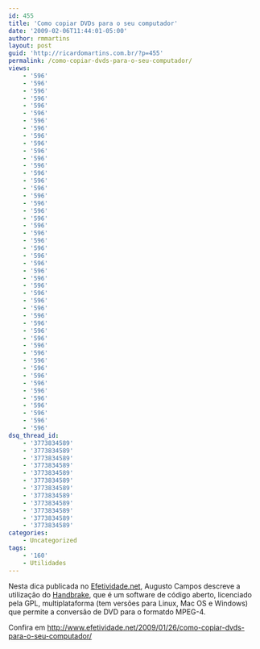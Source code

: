```yaml
---
id: 455
title: 'Como copiar DVDs para o seu computador'
date: '2009-02-06T11:44:01-05:00'
author: rmmartins
layout: post
guid: 'http://ricardomartins.com.br/?p=455'
permalink: /como-copiar-dvds-para-o-seu-computador/
views:
    - '596'
    - '596'
    - '596'
    - '596'
    - '596'
    - '596'
    - '596'
    - '596'
    - '596'
    - '596'
    - '596'
    - '596'
    - '596'
    - '596'
    - '596'
    - '596'
    - '596'
    - '596'
    - '596'
    - '596'
    - '596'
    - '596'
    - '596'
    - '596'
    - '596'
    - '596'
    - '596'
    - '596'
    - '596'
    - '596'
    - '596'
    - '596'
    - '596'
    - '596'
    - '596'
    - '596'
    - '596'
    - '596'
    - '596'
    - '596'
    - '596'
    - '596'
    - '596'
    - '596'
    - '596'
    - '596'
    - '596'
    - '596'
dsq_thread_id:
    - '3773834589'
    - '3773834589'
    - '3773834589'
    - '3773834589'
    - '3773834589'
    - '3773834589'
    - '3773834589'
    - '3773834589'
    - '3773834589'
    - '3773834589'
    - '3773834589'
    - '3773834589'
categories:
    - Uncategorized
tags:
    - '160'
    - Utilidades
---
```


Nesta dica publicada no [Efetividade.net](http://www.efetividade.net), Augusto Campos descreve a utilização do [Handbrake](http://handbrake.fr/), que é um software de código aberto, licenciado pela GPL, multiplataforma (tem versões para Linux, Mac OS e Windows) que permite a conversão de DVD para o formatdo MPEG-4.

Confira em <http://www.efetividade.net/2009/01/26/como-copiar-dvds-para-o-seu-computador/>